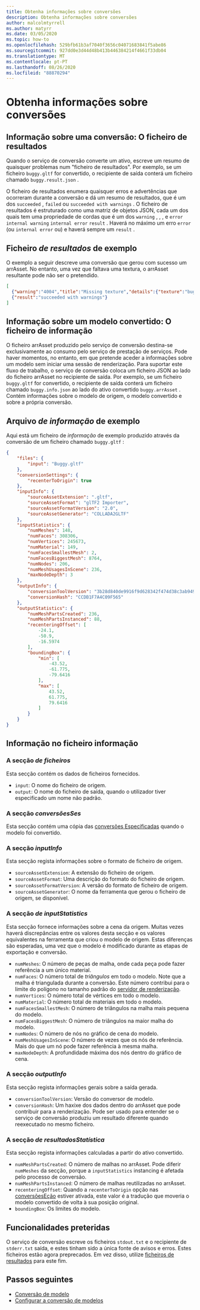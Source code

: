 ```yaml
---
title: Obtenha informações sobre conversões
description: Obtenha informações sobre conversões
author: malcolmtyrrell
ms.author: matyrr
ms.date: 03/05/2020
ms.topic: how-to
ms.openlocfilehash: 529bfb61b3af7040f3656c04071683841f5abe86
ms.sourcegitcommit: 927dd0e3d44d48b413b446384214f4661f33db04
ms.translationtype: MT
ms.contentlocale: pt-PT
ms.lasthandoff: 08/26/2020
ms.locfileid: "88870294"
---
```

# <a name="get-information-about-conversions"></a>Obtenha informações sobre conversões

## <a name="information-about-a-conversion-the-result-file"></a>Informação sobre uma conversão: O ficheiro de resultados

Quando o serviço de conversão converte um ativo, escreve um resumo de quaisquer problemas num "ficheiro de resultados". Por exemplo, se um ficheiro `buggy.gltf` for convertido, o recipiente de saída conterá um ficheiro chamado `buggy.result.json` .

O ficheiro de resultados enumera quaisquer erros e advertências que ocorreram durante a conversão e dá um resumo de resultados, que é um dos `succeeded` , `failed` ou `succeeded with warnings` .
O ficheiro de resultados é estruturado como uma matriz de objetos JSON, cada um dos quais tem uma propriedade de cordas que é um dos `warning` , , , e `error` `internal warning` `internal error` `result` . Haverá no máximo um erro `error` (ou `internal error` ou) e haverá sempre um `result` .

## <a name="example-result-file"></a>Ficheiro *de resultados* de exemplo

O exemplo a seguir descreve uma conversão que gerou com sucesso um arrAsset. No entanto, uma vez que faltava uma textura, o arrAsset resultante pode não ser o pretendido.

```JSON
[
  {"warning":"4004","title":"Missing texture","details":{"texture":"buggy_baseColor.png","material":"buggy_col"}},
  {"result":"succeeded with warnings"}
]
```

## <a name="information-about-a-converted-model-the-info-file"></a>Informação sobre um modelo convertido: O ficheiro de informação

O ficheiro arrAsset produzido pelo serviço de conversão destina-se exclusivamente ao consumo pelo serviço de prestação de serviços. Pode haver momentos, no entanto, em que pretende aceder a informações sobre um modelo sem iniciar uma sessão de renderização. Para suportar este fluxo de trabalho, o serviço de conversão coloca um ficheiro JSON ao lado do ficheiro arrAsset no recipiente de saída. Por exemplo, se um ficheiro `buggy.gltf` for convertido, o recipiente de saída conterá um ficheiro chamado `buggy.info.json` ao lado do ativo convertido `buggy.arrAsset` . Contém informações sobre o modelo de origem, o modelo convertido e sobre a própria conversão.

## <a name="example-info-file"></a>Arquivo *de informação* de exemplo

Aqui está um ficheiro de *informação* de exemplo produzido através da conversão de um ficheiro chamado `buggy.gltf` :

```JSON
{
    "files": {
        "input": "Buggy.gltf"
    },
    "conversionSettings": {
        "recenterToOrigin": true
    },
    "inputInfo": {
        "sourceAssetExtension": ".gltf",
        "sourceAssetFormat": "glTF2 Importer",
        "sourceAssetFormatVersion": "2.0",
        "sourceAssetGenerator": "COLLADA2GLTF"
    },
    "inputStatistics": {
        "numMeshes": 148,
        "numFaces": 308306,
        "numVertices": 245673,
        "numMaterial": 149,
        "numFacesSmallestMesh": 2,
        "numFacesBiggestMesh": 8764,
        "numNodes": 206,
        "numMeshUsagesInScene": 236,
        "maxNodeDepth": 3
    },
    "outputInfo": {
        "conversionToolVersion": "3b28d840de9916f9d628342f474d38c3ab949590",
        "conversionHash": "CCDB1F7A4C09F565"
    },
    "outputStatistics": {
        "numMeshPartsCreated": 236,
        "numMeshPartsInstanced": 88,
        "recenteringOffset": [
            -24.1,
            -50.9,
            -16.5974
        ],
        "boundingBox": {
            "min": [
                -43.52,
                -61.775,
                -79.6416
            ],
            "max": [
                43.52,
                61.775,
                79.6416
            ]
        }
    }
}
```

## <a name="information-in-the-info-file"></a>Informação no ficheiro informação

### <a name="the-files-section"></a>A secção *de ficheiros*

Esta secção contém os dados de ficheiros fornecidos.

* `input`: O nome do ficheiro de origem.
* `output`: O nome do ficheiro de saída, quando o utilizador tiver especificado um nome não padrão.

### <a name="the-conversionsettings-section"></a>A secção *conversõesSes*

Esta secção contém uma cópia das [conversões Especificadas](configure-model-conversion.md#settings-file) quando o modelo foi convertido.

### <a name="the-inputinfo-section"></a>A secção *inputInfo*

Esta secção regista informações sobre o formato de ficheiro de origem.

* `sourceAssetExtension`: A extensão do ficheiro de origem.
* `sourceAssetFormat`: Uma descrição do formato do ficheiro de origem.
* `sourceAssetFormatVersion`: A versão do formato de ficheiro de origem.
* `sourceAssetGenerator`: O nome da ferramenta que gerou o ficheiro de origem, se disponível.

### <a name="the-inputstatistics-section"></a>A secção *de inputStatistics*

Esta secção fornece informações sobre a cena da origem. Muitas vezes haverá discrepâncias entre os valores desta secção e os valores equivalentes na ferramenta que criou o modelo de origem. Estas diferenças são esperadas, uma vez que o modelo é modificado durante as etapas de exportação e conversão.

* `numMeshes`: O número de peças de malha, onde cada peça pode fazer referência a um único material.
* `numFaces`: O número total de _triângulos_ em todo o modelo. Note que a malha é triangulada durante a conversão. Este número contribui para o limite do polígono no tamanho padrão do [servidor de renderização](../../reference/vm-sizes.md#how-the-renderer-evaluates-the-number-of-polygons).
* `numVertices`: O número total de vértices em todo o modelo.
* `numMaterial`: O número total de materiais em todo o modelo.
* `numFacesSmallestMesh`: O número de triângulos na malha mais pequena do modelo.
* `numFacesBiggestMesh`: O número de triângulos na maior malha do modelo.
* `numNodes`: O número de nós no gráfico de cena do modelo.
* `numMeshUsagesInScene`: O número de vezes que os nós de referência. Mais do que um nó pode fazer referência à mesma malha.
* `maxNodeDepth`: A profundidade máxima dos nós dentro do gráfico de cena.

### <a name="the-outputinfo-section"></a>A secção *outputInfo*

Esta secção regista informações gerais sobre a saída gerada.

* `conversionToolVersion`: Versão do conversor de modelo.
* `conversionHash`: Um haxixe dos dados dentro do arrAsset que pode contribuir para a renderização. Pode ser usado para entender se o serviço de conversão produziu um resultado diferente quando reexecutado no mesmo ficheiro.

### <a name="the-outputstatistics-section"></a>A secção *de resultadosStatística*

Esta secção regista informações calculadas a partir do ativo convertido.

* `numMeshPartsCreated`: O número de malhas no arrAsset. Pode diferir `numMeshes` da secção, porque a `inputStatistics` instancing é afetada pelo processo de conversão.
* `numMeshPartsInstanced`: O número de malhas reutilizadas no arrAsset.
* `recenteringOffset`: Quando a `recenterToOrigin` opção nas [conversõesEção](configure-model-conversion.md) estiver ativada, este valor é a tradução que moveria o modelo convertido de volta à sua posição original.
* `boundingBox`: Os limites do modelo.

## <a name="deprecated-features"></a>Funcionalidades preteridas

O serviço de conversão escreve os ficheiros `stdout.txt` e o recipiente de `stderr.txt` saída, e estes tinham sido a única fonte de avisos e erros.
Estes ficheiros estão agora preprecados. Em vez disso, utilize [ficheiros de resultados](#information-about-a-conversion-the-result-file) para este fim.

## <a name="next-steps"></a>Passos seguintes

* [Conversão de modelo](model-conversion.md)
* [Configurar a conversão de modelos](configure-model-conversion.md)
